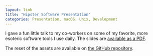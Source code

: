 ```yaml
---
layout: link
title: "Hipster Software Presentation"
categories: Presentation, macOS, Unix, Development
---
```


I gave a fun little talk to my co-workers on some of my favorite, more esoteric software tools I use daily. The slides are [available as a PDF](/assets/2017-11-08-hipster-software.pdf). 

The reset of the assets are available on [the GitHub repository](https://github.com/robenkleene/hipster-software).
